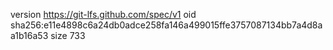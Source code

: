 version https://git-lfs.github.com/spec/v1
oid sha256:e11e4898c6a24db0adce258fa146a499015ffe3757087134bb7a4d8aa1b16a53
size 733
